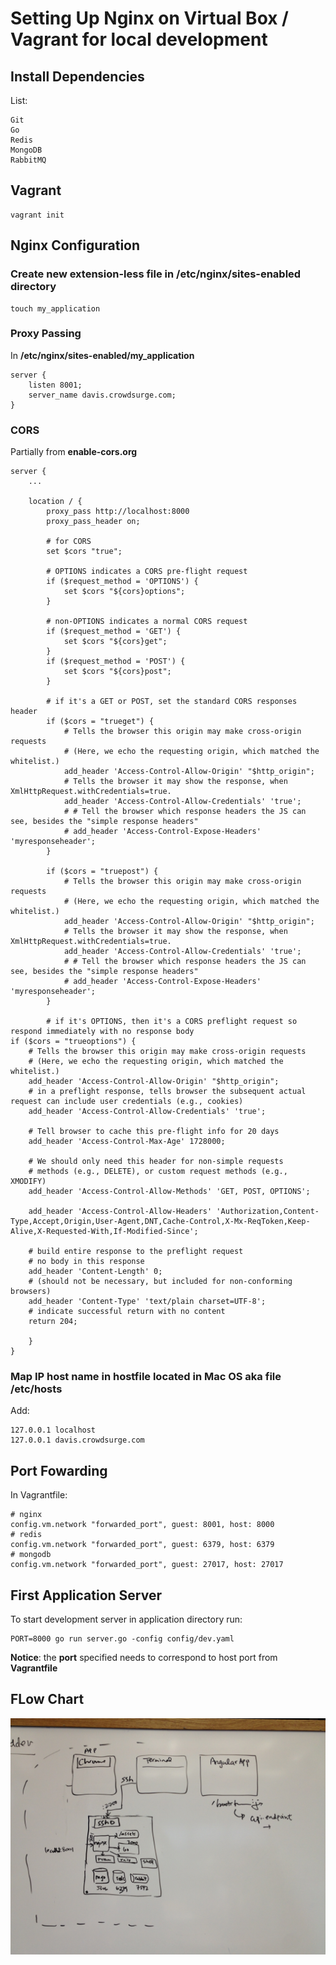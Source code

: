 # Setting Up Nginx on Virtual Box / Vagrant for local development

## Install Dependencies

List:
	
	Git
	Go
	Redis
	MongoDB
	RabbitMQ

## Vagrant

	vagrant init

## Nginx Configuration

### Create new extension-less file in /etc/nginx/sites-enabled directory

	touch my_application

### Proxy Passing

In **/etc/nginx/sites-enabled/my_application**

	server {
		listen 8001;
		server_name davis.crowdsurge.com;
	}	

### CORS

Partially from **enable-cors.org**

	server {
		...
		
		location / {
			proxy_pass http://localhost:8000
			proxy_pass_header on;
			
			# for CORS
			set $cors "true";
			
			# OPTIONS indicates a CORS pre-flight request
            if ($request_method = 'OPTIONS') {
                set $cors "${cors}options";
            }

            # non-OPTIONS indicates a normal CORS request
            if ($request_method = 'GET') {
                set $cors "${cors}get";
            }
            if ($request_method = 'POST') {
                set $cors "${cors}post";
            }
            
            # if it's a GET or POST, set the standard CORS responses header
            if ($cors = "trueget") {
                # Tells the browser this origin may make cross-origin requests
                # (Here, we echo the requesting origin, which matched the whitelist.)
                add_header 'Access-Control-Allow-Origin' "$http_origin";
                # Tells the browser it may show the response, when XmlHttpRequest.withCredentials=true.
                add_header 'Access-Control-Allow-Credentials' 'true';
                # # Tell the browser which response headers the JS can see, besides the "simple response headers"
                # add_header 'Access-Control-Expose-Headers' 'myresponseheader';
            }
            
            if ($cors = "truepost") {
                # Tells the browser this origin may make cross-origin requests
                # (Here, we echo the requesting origin, which matched the whitelist.)
                add_header 'Access-Control-Allow-Origin' "$http_origin";
                # Tells the browser it may show the response, when XmlHttpRequest.withCredentials=true.
                add_header 'Access-Control-Allow-Credentials' 'true';
                # # Tell the browser which response headers the JS can see, besides the "simple response headers"
                # add_header 'Access-Control-Expose-Headers' 'myresponseheader';
            }
            
            # if it's OPTIONS, then it's a CORS preflight request so respond immediately with no response body
    if ($cors = "trueoptions") {
    	# Tells the browser this origin may make cross-origin requests
        # (Here, we echo the requesting origin, which matched the whitelist.)
        add_header 'Access-Control-Allow-Origin' "$http_origin";
        # in a preflight response, tells browser the subsequent actual request can include user credentials (e.g., cookies)
        add_header 'Access-Control-Allow-Credentials' 'true';
        
        # Tell browser to cache this pre-flight info for 20 days
        add_header 'Access-Control-Max-Age' 1728000;
        
        # We should only need this header for non-simple requests
        # methods (e.g., DELETE), or custom request methods (e.g., XMODIFY)
        add_header 'Access-Control-Allow-Methods' 'GET, POST, OPTIONS';
        
        add_header 'Access-Control-Allow-Headers' 'Authorization,Content-Type,Accept,Origin,User-Agent,DNT,Cache-Control,X-Mx-ReqToken,Keep-Alive,X-Requested-With,If-Modified-Since';

        # build entire response to the preflight request
        # no body in this response
        add_header 'Content-Length' 0;
        # (should not be necessary, but included for non-conforming browsers)
        add_header 'Content-Type' 'text/plain charset=UTF-8';
        # indicate successful return with no content
        return 204;
        
		}
	}

### Map IP host name in hostfile located in Mac OS aka file /etc/hosts

Add:

	127.0.0.1 localhost
	127.0.0.1 davis.crowdsurge.com

## Port Fowarding

In Vagrantfile:

	# nginx
	config.vm.network "forwarded_port", guest: 8001, host: 8000
	# redis
	config.vm.network "forwarded_port", guest: 6379, host: 6379
	# mongodb
	config.vm.network "forwarded_port", guest: 27017, host: 27017


## First Application Server

To start development server in application directory run:

	PORT=8000 go run server.go -config config/dev.yaml

**Notice**: the **port** specified needs to correspond to host port from **Vagrantfile**

## FLow Chart

![Flow Chart Not Available](./images/flow.jpg "Flow Chart") 